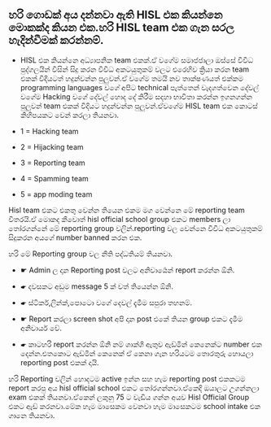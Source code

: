 ## හරි ගොඩක් අය දන්නවා ඇති HISL එක කියන්නෙ මොකක්ද කියන එක.හරි HISL team එක ගැන සරල හැදින්වීමක් කරන්නම්.



- HISL එක කියන්නෙ අධ්‍යාපනික team එකක්.ඒ වගේම සමාජජාලා ඔස්සේ විවිධ පුද්ගලයින් විසින් සිදු කරන විවිධ අකටයුතුකම් වලට එරෙහිව ක්‍රියා කරන team එකක් විදියටත් හදුන්වන්න පුලුවන්.ඒ වගේම තමයි නව තාක්ෂණයත් එක්කම programming languages වගේ අපිට technical පැත්තෙන් වැදගත්වෙන දේවල් වගේම Hacking වගේ දේවල් හොද දේ කිරීම සදහා භාවිතා කරන්න ඉගනගන්න පුලුවන් team එකක් විදියට හදුන්වන්න පුලුවන්.ඒවගේම HISL team එක කොටස් කිහිපයකට වෙන් කරලා තියනවා.


- 1 = Hacking team
- 2 = Hijacking team
- 3 = Reporting team
- 4 = Spamming team
- 5 = app moding team


Hisl team එකට එකතු වෙන්න තියෙන එකම මග වෙන්නෙ මේ reporting team විතරයි.ඒ මොකද කීවොත් hisl official school group එකට members ලා තෝරගන්නේ මේ reporting group වලින්.reporting වල වෙන්නෙ විවිධ අකටයුතුකම් සිදුකරන අයගේ number banned කරන එක.


හරි මේ Reporting group වල නීති පද්ධතියම් තියනවා.

- ☛ Admin ල දාන Reporting post වලට අනිවාර්‍යෙන් report කරන්න ඕනි.

- ☛ දවසකට අඩුම message 5 ක් වත් තියෙන්න ඕනි.

- ☛ ස්ටිකර්,ලින්ක්,පොටො වගේ දෙවල් දැමීම සපුරා තහනම්.

- ☛ Report කරලා screen shot අපි දාන post එකේ තියන group එකට දැමීම අනිවාර්ය වේ.

- ☛ කාටහරි report කරන්න ඕනි නම් ශාක්ශි ඇතුව ඇඩ්මින් කෙනෙක්ට number එක දෙන්න.එතකොට ඇඩ්මින් කෙනෙක් ඒ කෙනා ගැන හරියටම තොරතුරු හොයලා reporting post එකක් දායි.

හරි Reporting වලින් හොදටම active ඉන්න සහ හැම reporting post එකකටම report කරපු අය hisl official school එකට තෝරගන්නවා.ඒකෙදි ඔයාලට උගන්නලා exam එකක් තියනවා.ඒකෙන් ලකුනු 75 ට වැඩිය ගන්න අයව Hisl Official Group එකට ඇඩ් කරනවා.මේක හැම මාසෙකම වෙනවා  හැම මාසෙකටම school intake එක ගානෙ තියනවා.

